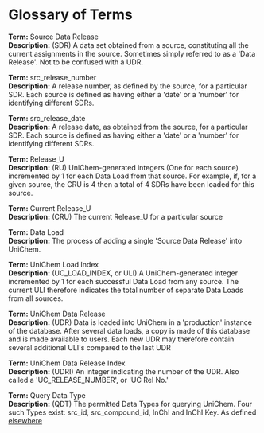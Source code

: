 # Glossary of Terms

**Term:**  Source Data Release  
 **Description:**  \(SDR\) A data set obtained from a source, constituting all the current assignments in the source. Sometimes simply referred to as a 'Data Release'. Not to be confused with a UDR.  
  
**Term:**  src\_release\_number  
 **Description:**  A release number, as defined by the source, for a particular SDR. Each source is defined as having either a 'date' or a 'number' for identifying different SDRs.  
  
**Term:**  src\_release\_date  
 **Description:**  A release date, as obtained from the source, for a particular SDR. Each source is defined as having either a 'date' or a 'number' for identifying different SDRs.  
  
**Term:**  Release\_U  
 **Description:**  \(RU\) UniChem-generated integers \(One for each source\) incremented by 1 for each Data Load from that source. For example, if, for a given source, the CRU is 4 then a total of 4 SDRs have been loaded for this source.  
  
**Term:**  Current Release\_U  
**Description:**  \(CRU\) The current Release\_U for a particular source  
  
**Term:**  Data Load  
**Description:**  The process of adding a single 'Source Data Release' into UniChem.  
  
**Term:**  UniChem Load Index  
**Description:**  \(UC\_LOAD\_INDEX, or ULI\) A UniChem-generated integer incremented by 1 for each successful Data Load from any source. The current ULI therefore indicates the total number of separate Data Loads from all sources.  
  
**Term:**  UniChem Data Release  
**Description:**  \(UDR\) Data is loaded into UniChem in a 'production' instance of the database. After several data loads, a copy is made of this database and is made available to users. Each new UDR may therefore contain several additional ULI's compared to the last UDR  
  
**Term:**  UniChem Data Release Index  
**Description:**  \(UDRI\) An integer indicating the number of the UDR. Also called a 'UC\_RELEASE\_NUMBER', or 'UC Rel No.'  
  
**Term:**  Query Data Type  
**Description:**  \(QDT\) The permitted Data Types for querying UniChem. Four such Types exist: src\_id, src\_compound\_id, InChI and InChI Key. As defined [elsewhere](http://howe.ebi.ac.uk:3000/info/srcidExplain)  


